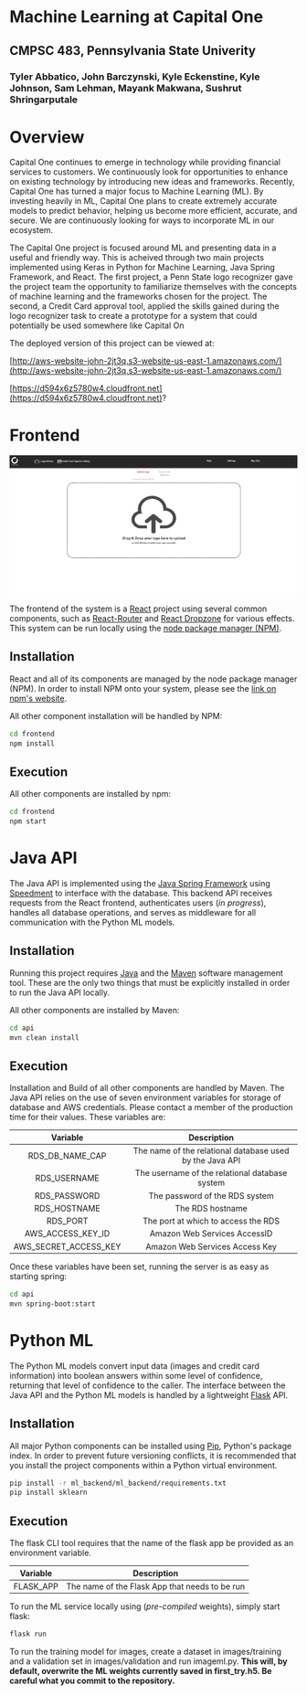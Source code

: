 # Machine Learning at Capital One
## CMPSC 483, Pennsylvania State Univerity
### Tyler Abbatico, John Barczynski, Kyle Eckenstine, Kyle Johnson, Sam Lehman, Mayank Makwana, Sushrut Shringarputale

# Overview

Capital One continues to emerge in technology while providing financial services to customers. We continuously look for opportunities to enhance on existing technology by introducing new ideas and frameworks. Recently, Capital One has turned a major focus to Machine Learning (ML). By investing heavily in ML, Capital One plans to create extremely accurate models to predict behavior, helping us become more efficient, accurate, and secure. We are continuously looking for ways to incorporate ML in our ecosystem.

The Capital One project is focused around ML and presenting data in a useful and friendly way. This is acheived through two main projects implemented using Keras in Python for Machine Learning, Java Spring Framework, and React. The first project, a Penn State logo recognizer gave the project team the opportunity to familiarize themselves with the concepts of machine learning and the frameworks chosen for the project. The second, a Credit Card approval tool, applied the skills gained during the logo recognizer task to create a prototype for a system that could potentially be used somewhere like Capital On

The deployed version of this project can be viewed at: 

[http://aws-website-john-2jt3q.s3-website-us-east-1.amazonaws.com/](http://aws-website-john-2jt3q.s3-website-us-east-1.amazonaws.com/)

[https://d594x6z5780w4.cloudfront.net](https://d594x6z5780w4.cloudfront.net)?

# Frontend

![Homepage of the ML Upload System](data/resized.png)

The frontend of the system is a [React](https://reactjs.org/) project using several common components, such as [React-Router](https://github.com/ReactTraining/react-router) and [React Dropzone](https://github.com/react-dropzone/react-dropzone) for  various effects. This system can be run locally using the [node package manager (NPM)](https://www.npmjs.com/).

## Installation

React and all of its components are managed by the node package manager (NPM). In order to install NPM onto your system, please see the [link on npm's website](https://www.npmjs.com/get-npm?utm_source=house&utm_medium=homepage&utm_campaign=free%20orgs&utm_term=Install%20npm).

All other component installation will be handled by NPM:

```bash
cd frontend
npm install
```

## Execution

All other components are installed by npm:

```bash
cd frontend
npm start
```

# Java API

The Java API is implemented using the [Java Spring Framework](https://projects.spring.io/spring-framework/) using [Speedment](https://www.speedment.com/) to interface with the database. This backend API receives requests from the React frontend, authenticates users (*in progress*), handles all database operations, and serves as middleware for all communication with the Python ML models.

## Installation

Running this project requires [Java](https://java.com/) and the [Maven](https://maven.apache.org/) software management tool. These are the only two things that must be explicitly installed in order to run the Java API locally.

All other components are installed by Maven:

```bash
cd api
mvn clean install
```

## Execution

Installation and Build of all other components are handled by Maven. The Java API relies on the use of seven environment variables for storage of database and AWS credentials. Please contact a member of the production time for their values. These variables are: <br />


|        Variable       |                        Description                       |
|:---------------------:|:--------------------------------------------------------:|
| RDS_DB_NAME_CAP       | The name of the relational database used by the Java API |
| RDS_USERNAME          | The username of the relational database system           |
| RDS_PASSWORD          | The password of the RDS system                           |
| RDS_HOSTNAME          | The RDS hostname                                         |
| RDS_PORT              | The port at which to access the RDS                      |
| AWS_ACCESS_KEY_ID     | Amazon Web Services AccessID                             |
| AWS_SECRET_ACCESS_KEY | Amazon Web Services Access Key                           |

Once these variables have been set, running the server is as easy as starting spring:

```bash
cd api
mvn spring-boot:start
```


# Python ML

The Python ML models convert input data (images and credit card information) into boolean answers within some level of confidence, returning that level of confidence to the caller. The interface between the Java API and the Python ML models is handled by a lightweight [Flask](http://flask.pocoo.org/) API.

## Installation

All major Python components can be installed using [Pip](https://pypi.python.org/pypi/pip), Python's package index. In order to prevent future versioning conflicts, it is recommended that you install the project components within a Python virtual environment.

```bash
pip install -r ml_backend/ml_backend/requirements.txt
pip install sklearn
```

## Execution

The flask CLI tool requires that the name of the flask app be provided as an environment variable. <br />


|        Variable       |                   Description                  |
|:---------------------:|:----------------------------------------------:|
| FLASK_APP             | The name of the Flask App that needs to be run |

To run the ML service locally using (*pre-compiled* weights), simply start flask:

```bash
flask run
```

To run the training model for images, create a dataset in images/training and a validation set in images/validation and run imageml.py. **This will, by default, overwrite the ML weights currently saved in first_try.h5. Be careful what you commit to the repository.**

